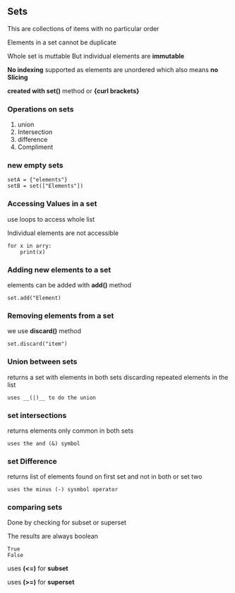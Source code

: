## Sets

This are collections of items with no particular order

Elements in a set cannot be duplicate

Whole set is muttable But individual elements are __immutable__

__No indexing__ supported as elements are unordered which also means __no Slicing__

__created with set()__ method or __{curl brackets}__ 

### Operations on sets

1. union
2. Intersection
3. difference 
4. Compliment

### new empty sets

	setA = {"elements"}
	setB = set(["Elements"])

### Accessing Values in a set

use loops to access whole list

Individual elements are not accessible

	for x in arry:
		print(x)

### Adding new elements to a set

elements can be added with __add()__ method

	set.add("Element)

### Removing elements from a set

we use __discard()__ method

	set.discard("item")

### Union between sets 

returns a set with elements in both sets  discarding repeated elements in the list

	uses __(|)__ to do the union

### set intersections

returns elements only common in both sets

	uses the and (&) symbol

### set Difference

returns list of elements found on first set and not in both or set two

	uses the minus (-) sysmbol operator

### comparing sets 

Done by checking for subset or superset 

The results are always boolean 

	True
	False
uses __(<=)__ for __subset__

uses __(>=)__ for __superset__
